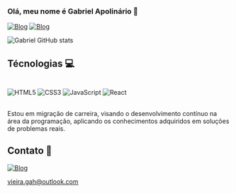 ### Olá, meu nome é Gabriel Apolinário 👋

[![Blog](https://img.shields.io/badge/LinkedIn-0077B5?style=for-the-badge&logo=linkedin&logoColor=white)](https://www.linkedin.com/in/gabriel-apolinario-359432241/)
[![Blog](https://img.shields.io/badge/Instagram-E4405F?style=for-the-badge&logo=instagram&logoColor=white)](https://www.instagram.com/vieira_gaah/)

![Gabriel GitHub stats](https://github-readme-stats.vercel.app/api?username=vieiragah&show_icons=true&theme=dracula)

## Técnologias 💻

<div style="display: inline_block"><br/>
    <img align="center" alt="HTML5" src="https://img.shields.io/badge/HTML5-E34F26?style=for-the-badge&logo=html5&logoColor=white" />
    <img align="center" alt="CSS3" src="https://img.shields.io/badge/CSS3-1572B6?style=for-the-badge&logo=css3&logoColor=white" />
    <img align="center" alt="JavaScript" src="https://img.shields.io/badge/JavaScript-F7DF1E?style=for-the-badge&logo=javascript&logoColor=black" />
    <img align="center" alt="React" src="https://img.shields.io/badge/React-20232A?style=for-the-badge&logo=react&logoColor=61DAFB" />
</div><br/>

Estou em migração de carreira, visando o desenvolvimento contínuo na área da programação, aplicando os conhecimentos adquiridos em soluções de problemas reais.
<br/>

## Contato 📧
[![Blog](https://img.shields.io/badge/WhatsApp-25D366?style=for-the-badge&logo=whatsapp&logoColor=white)](https://contate.me/gabriel_apolinario)

vieira.gah@outlook.com
